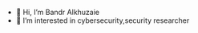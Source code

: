 - 👋 Hi, I’m Bandr Alkhuzaie 
- 👀 I’m interested in cybersecurity,security researcher 

<!---
Miter7/Miter7 is a ✨ special ✨ repository because its `README.md` (this file) appears on your GitHub profile.
You can click the Preview link to take a look at your changes.
--->
